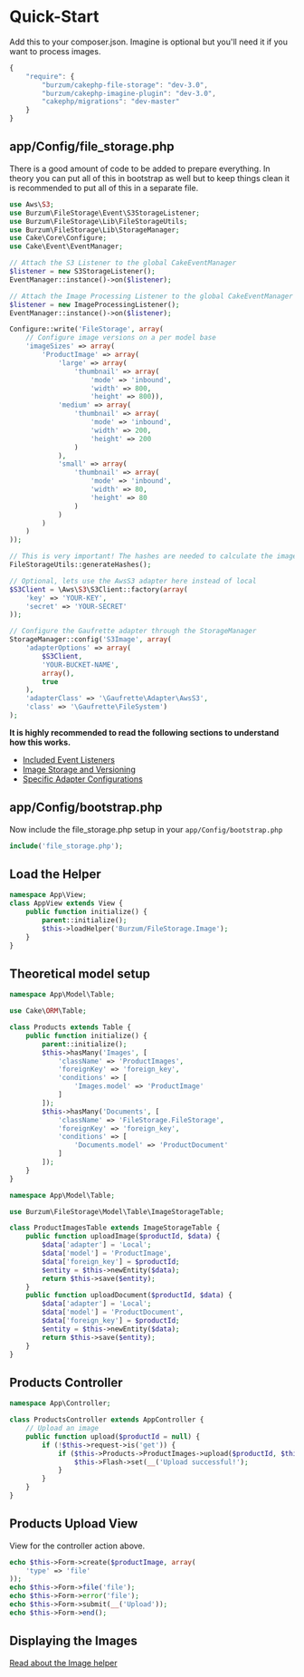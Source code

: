 Quick-Start
===========

Add this to your composer.json. Imagine is optional but you'll need it if you want to process images.

```js
{
	"require": {
		"burzum/cakephp-file-storage": "dev-3.0",
		"burzum/cakephp-imagine-plugin": "dev-3.0",
		"cakephp/migrations": "dev-master"
	}
}
```

app/Config/file_storage.php
---------------------------

There is a good amount of code to be added to prepare everything. In theory you can put all of this in bootstrap as well but to keep things clean it is recommended to put all of this in a separate file.

```php
use Aws\S3;
use Burzum\FileStorage\Event\S3StorageListener;
use Burzum\FileStorage\Lib\FileStorageUtils;
use Burzum\FileStorage\Lib\StorageManager;
use Cake\Core\Configure;
use Cake\Event\EventManager;

// Attach the S3 Listener to the global CakeEventManager
$listener = new S3StorageListener();
EventManager::instance()->on($listener);

// Attach the Image Processing Listener to the global CakeEventManager
$listener = new ImageProcessingListener();
EventManager::instance()->on($listener);

Configure::write('FileStorage', array(
	// Configure image versions on a per model base
	'imageSizes' => array(
		'ProductImage' => array(
			'large' => array(
				'thumbnail' => array(
					'mode' => 'inbound',
					'width' => 800,
					'height' => 800)),
			'medium' => array(
				'thumbnail' => array(
					'mode' => 'inbound',
					'width' => 200,
					'height' => 200
				)
			),
			'small' => array(
				'thumbnail' => array(
					'mode' => 'inbound',
					'width' => 80,
					'height' => 80
				)
			)
		)
	)
));

// This is very important! The hashes are needed to calculate the image versions!
FileStorageUtils::generateHashes();

// Optional, lets use the AwsS3 adapter here instead of local
$S3Client = \Aws\S3\S3Client::factory(array(
	'key' => 'YOUR-KEY',
	'secret' => 'YOUR-SECRET'
));

// Configure the Gaufrette adapter through the StorageManager
StorageManager::config('S3Image', array(
	'adapterOptions' => array(
		$S3Client,
		'YOUR-BUCKET-NAME',
		array(),
		true
	),
	'adapterClass' => '\Gaufrette\Adapter\AwsS3',
	'class' => '\Gaufrette\FileSystem')
);
```

**It is highly recommended to read the following sections to understand how this works.**

* [Included Event Listeners](../Documentation/Included-Event-Listeners.md)
* [Image Storage and Versioning](../Documentation/Image-Storage-And-Versioning.md)
* [Specific Adapter Configurations](../Documentation/Specific-Adapter-Configurations.md)

app/Config/bootstrap.php
------------------------

Now include the file_storage.php setup in your ```app/Config/bootstrap.php```

```php
include('file_storage.php');
```

Load the Helper
---------------

```php
namespace App\View;
class AppView extends View {
	public function initialize() {
		parent::initialize();
		$this->loadHelper('Burzum/FileStorage.Image');
	}
}
```

Theoretical model setup
-----------------------

```php
namespace App\Model\Table;

use Cake\ORM\Table;

class Products extends Table {
	public function initialize() {
		parent::initialize();
		$this->hasMany('Images', [
			'className' => 'ProductImages',
			'foreignKey' => 'foreign_key',
			'conditions' => [
				'Images.model' => 'ProductImage'
			]
		]);
		$this->hasMany('Documents', [
			'className' => 'FileStorage.FileStorage',
			'foreignKey' => 'foreign_key',
			'conditions' => [
				'Documents.model' => 'ProductDocument'
			]
		]);
	}
}
```

```php
namespace App\Model\Table;

use Burzum\FileStorage\Model\Table\ImageStorageTable;

class ProductImagesTable extends ImageStorageTable {
	public function uploadImage($productId, $data) {
		$data['adapter'] = 'Local';
		$data['model'] = 'ProductImage',
		$data['foreign_key'] = $productId;
		$entity = $this->newEntity($data);
		return $this->save($entity);
	}
	public function uploadDocument($productId, $data) {
		$data['adapter'] = 'Local';
		$data['model'] = 'ProductDocument',
		$data['foreign_key'] = $productId;
		$entity = $this->newEntity($data);
		return $this->save($entity);
	}
}
```

Products Controller
-------------------

```php
namespace App\Controller;

class ProductsController extends AppController {
	// Upload an image
	public function upload($productId = null) {
		if (!$this->request->is('get')) {
			if ($this->Products->ProductImages->upload($productId, $this->request->data)) {
				$this->Flash->set(__('Upload successful!');
			}
		}
	}
}
```

Products Upload View
--------------------

View for the controller action above.

```php
echo $this->Form->create($productImage, array(
	'type' => 'file'
));
echo $this->Form->file('file');
echo $this->Form->error('file');
echo $this->Form->submit(__('Upload'));
echo $this->Form->end();
```

Displaying the Images
---------------------

[Read about the Image helper](../Documentation/The-Image-Helper.md)
